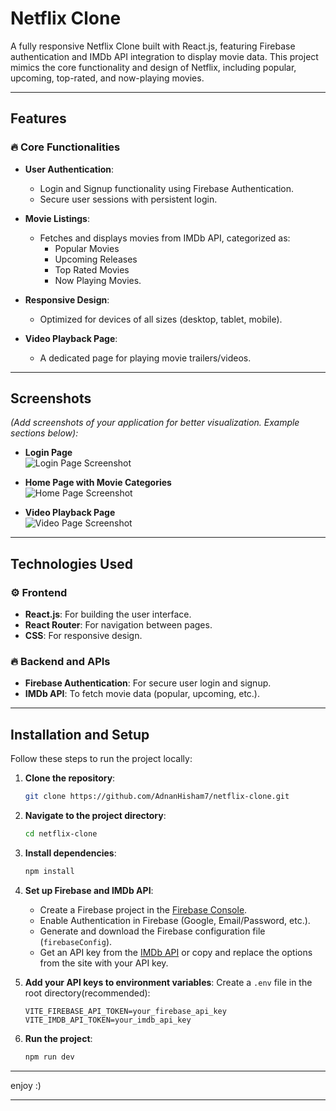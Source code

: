 # **Netflix Clone**

A fully responsive Netflix Clone built with React.js, featuring Firebase authentication and IMDb API integration to display movie data. This project mimics the core functionality and design of Netflix, including popular, upcoming, top-rated, and now-playing movies.

---

## **Features**
### 🔥 Core Functionalities
- **User Authentication**:  
  - Login and Signup functionality using Firebase Authentication.  
  - Secure user sessions with persistent login.

- **Movie Listings**:
  - Fetches and displays movies from IMDb API, categorized as:
    - Popular Movies
    - Upcoming Releases
    - Top Rated Movies
    - Now Playing Movies.

- **Responsive Design**:
  - Optimized for devices of all sizes (desktop, tablet, mobile).

- **Video Playback Page**:
  - A dedicated page for playing movie trailers/videos.

---

## **Screenshots**
_(Add screenshots of your application for better visualization. Example sections below):_

- **Login Page**  
  ![Login Page Screenshot](./screenshots/login-page.png)

- **Home Page with Movie Categories**  
  ![Home Page Screenshot](./screenshots/home-page.png)

- **Video Playback Page**  
  ![Video Page Screenshot](./screenshots/video-page.png)

---

## **Technologies Used**
### ⚙️ Frontend
- **React.js**: For building the user interface.  
- **React Router**: For navigation between pages.  
- **CSS**: For responsive design.

### 🔥 Backend and APIs
- **Firebase Authentication**: For secure user login and signup.  
- **IMDb API**: To fetch movie data (popular, upcoming, etc.).

---

## **Installation and Setup**
Follow these steps to run the project locally:

1. **Clone the repository**:
   ```bash
   git clone https://github.com/AdnanHisham7/netflix-clone.git
   ```

2. **Navigate to the project directory**:
   ```bash
   cd netflix-clone
   ```

3. **Install dependencies**:
   ```bash
   npm install
   ```

4. **Set up Firebase and IMDb API**:
   - Create a Firebase project in the [Firebase Console](https://console.firebase.google.com/).
   - Enable Authentication in Firebase (Google, Email/Password, etc.).
   - Generate and download the Firebase configuration file (`firebaseConfig`).
   - Get an API key from the [IMDb API](https://developer.themoviedb.org/) or copy and replace the options from the site with your API key.

5. **Add your API keys to environment variables**:
   Create a `.env` file in the root directory(recommended):
   ```env
   VITE_FIREBASE_API_TOKEN=your_firebase_api_key
   VITE_IMDB_API_TOKEN=your_imdb_api_key
   ```

6. **Run the project**:
   ```bash
   npm run dev
   ```

---

enjoy :)

---
